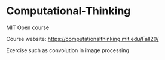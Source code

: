 # Computational-Thinking
MIT Open course

Course website: https://computationalthinking.mit.edu/Fall20/

Exercise such as convolution in image processing
